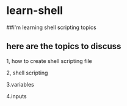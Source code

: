 # learn-shell

##i'm learning shell scripting topics
## here are the topics to discuss
1, how to create shell scripting file

2, shell scripting

3.variables

4.inputs